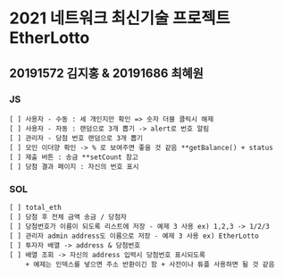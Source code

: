 # 2021 네트워크 최신기술 프로젝트 <b>EtherLotto</b>
## 20191572 김지홍 & 20191686 최혜원

### JS   
	[ ] 사용자 - 수동 : 세 개인지만 확인 => 숫자 더블 클릭시 해제     
    [ ] 사용자 - 자동 : 랜덤으로 3개 뽑기 -> alert로 번호 알림    
	[ ] 관리자 - 당첨 번호 랜덤으로 3개 뽑기      
	[ ] 모인 이더양 확인 -> % 로 보여주면 좋을 것 같음 **getBalance() + status   
	[ ] 제출 버튼 : 송금 **setCount 참고   
	[ ] 당첨 결과 페이지 : 자신의 번호 표시   
	
### SOL
	[ ] total_eth   
	[ ] 당첨 후 전체 금액 송금 / 당첨자   
	[ ] 당첨번호가 이름이 되도록 리스트에 저장 - 예제 3 사용 ex) 1,2,3 -> 1/2/3   
	[ ] 관리자 admin address도 이름으로 저장 - 예제 3 사용 ex) EtherLotto   
	[ ] 투자자 배열 -> address & 당첨번호   
	[ ] 배열 조회 -> 자신의 address 입력시 당첨번호 표시되도록   
		+ 예제는 인덱스를 넣으면 주소 반환이긴 함 + 사전이나 튜플 사용하면 될 것 같음   